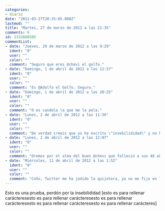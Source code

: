 ```yaml
---
categories:
- diario
date: "2012-03-27T20:35:05.000Z"
lastmod: ""
title: "Martes, 27 de marzo de 2012 a las 21:35"
comments: 6
id: 1332880505
commentList:
- date: "Jueves, 29 de marzo de 2012 a las 9:29"
  ident: "0"
  user: ""
  color: ""
  comment: "Seguro que eres @chevi el golfo."
- date: "Domingo, 1 de abril de 2012 a las 12:37"
  ident: "0"
  user: ""
  color: ""
  comment: "Es @Adolfo el Golfo. Seguro."
- date: "Domingo, 1 de abril de 2012 a las 20:25"
  ident: "0"
  user: ""
  color: ""
  comment: "O es candela la que me la pela."
- date: "Lunes, 2 de abril de 2012 a las 11:36"
  ident: "0"
  user: ""
  color: ""
  comment: "De verdad creeis que yo he escrito \"insebilididad\" y no he muerto en el acto?"
- date: "Lunes, 2 de abril de 2012 a las 12:07"
  ident: "0"
  user: ""
  color: ""
  comment: "Oremos por el alma del buen @chevi que falleció a sus 46 años, hallado muerto frente a la pantalla de su ordenador tas escribir: insebilididad. D.E.P"
- date: "Miércoles, 11 de abril de 2012 a las 1:52"
  ident: "0"
  user: ""
  color: ""
  comment: "Coño, Twitter me ha jodido la quijotera, ya no me fijo en las faltas JAJAJAJA. No. ¿Lo pillas?"
---
```


Esto es una prueba, perdón por la insebilididad [esto es para rellenar carácteresesto es para rellenar carácteresesto es para rellenar carácteresesto es para rellenar carácteresesto es para rellenar carácteres]